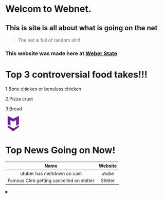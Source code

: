 # Welcom to Webnet.
## This is site is all about what is going on the net
>The net is full of random shit!
### This website was made here at [Weber State](https://www.weber.edu/ "Webers Homepage")

# Top 3 controversial food takes!!!

1.Bone chicken or boneless chicken

2.Pizza crust

3.Bread 



![Logo](ExampleLogo.png)
# Top News Going on Now!
| Name | Website|
|:------:|:--------:|
| utuber has meltdown on cam | utube |
| Famous Cleb getting cancelled on shitter | Shitter |


<details><summary>  </summary>
<p>

 Secret [Link](https://github.com/Alfred00ni/MyWebsite/blob/f3f8bf600cc13e044e5d856aa346d41a7924cdb5/IMG-0367.jpg)

</p>
</details>